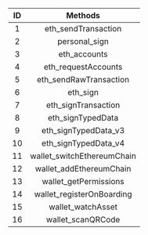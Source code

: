 | ID   | Methods                    |
| :----: | :--------------------------: |
| 1    | eth_sendTransaction        |
| 2    | personal_sign              |
| 3    | eth_accounts               |
| 4    | eth_requestAccounts        |
| 5    | eth_sendRawTransaction     |
| 6    | eth_sign                   |
| 7    | eth_signTransaction        |
| 8    | eth_signTypedData          |
| 9    | eth_signTypedData_v3       |
| 10   | eth_signTypedData_v4       |
| 11   | wallet_switchEthereumChain |
| 12   | wallet_addEthereumChain    |
| 13   | wallet_getPermissions      |
| 14   | wallet_registerOnBoarding  |
| 15   | wallet_watchAsset          |
| 16   | wallet_scanQRCode          |
